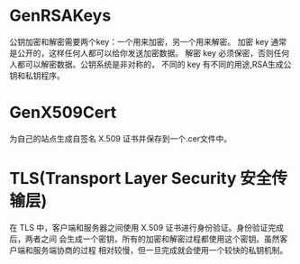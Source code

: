 # GenRSAKeys
公钥加密和解密需要两个key：一个用来加密，另一个用来解密。
加密 key 通常是公开的，这样任何人都可以给你发送加密数据。
解密 key 必须保密，否则任何人都可以解密数据。公钥系统是非对称的，
不同的 key 有不同的用途,RSA生成公钥和私钥程序。

# GenX509Cert
为自己的站点生成自签名 X.509 证书并保存到一个.cer文件中。

# TLS(Transport Layer Security 安全传输层)
在 TLS 中，客户端和服务器之间使用 X.509 证书进行身份验证。身份验证完成后，两者之间
会生成一个密钥，所有的加密和解密过程都使用这个密钥。虽然客户端和服务端协商的过程
相对较慢，但一旦完成就会使用一个较快的私钥机制。 
